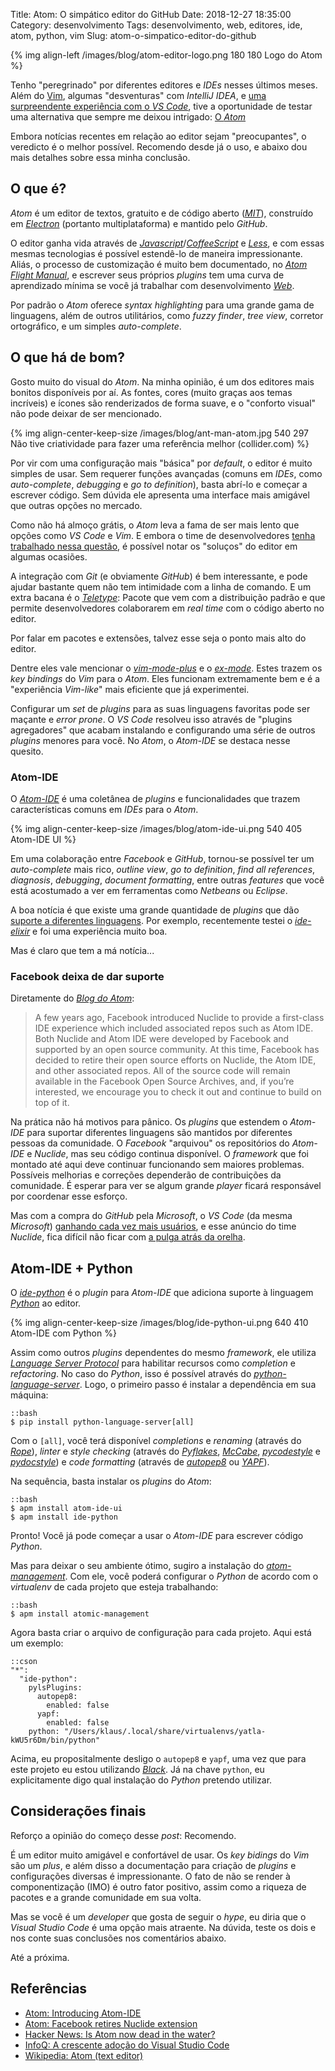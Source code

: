 Title: Atom: O simpático editor do GitHub
Date: 2018-12-27 18:35:00
Category: desenvolvimento
Tags: desenvolvimento, web, editores, ide, atom, python, vim
Slug: atom-o-simpatico-editor-do-github

{% img align-left /images/blog/atom-editor-logo.png 180 180 Logo do Atom %}

Tenho "peregrinado" por diferentes editores e *IDEs* nesses últimos meses. Além
do [Vim]({tag}vim "Leia mais sobre Vim"), algumas "desventuras" com *IntelliJ IDEA*,
e [uma surpreendente experiência com o *VS Code*]({filename}eu-me-rendo-vscode.md "Eu me rendo: VS Code"),
tive a oportunidade de testar uma alternativa que sempre me deixou intrigado:
[O *Atom*](https://atom.io/ "A hackable text editor for the 21st Century")

<!-- PELICAN_END_SUMMARY -->

Embora notícias recentes em relação ao editor sejam "preocupantes", o veredicto
é o melhor possível. Recomendo desde já o uso, e abaixo dou mais detalhes
sobre essa minha conclusão.

## O que é?

*Atom* é um editor de textos, gratuito e de código aberto
([*MIT*](https://en.wikipedia.org/wiki/MIT_License "Leia mais sobre a MIT License")),
construído em [*Electron*](https://github.com/electron/electron "Leia mais sobre Electron")
(portanto multiplataforma) e mantido pelo *GitHub*.

O editor ganha vida através de
[*Javascript*]({tag}javascript "Leia mais sobre Javascript")/[*CoffeeScript*](https://coffeescript.org/ "CoffeeScript is a little language that compiles into JavaScript") e
[*Less*](http://lesscss.org/ "It's CSS, with just a little more."), e com essas
mesmas tecnologias é possível estendê-lo de maneira impressionante. Aliás, o
processo de customização é muito bem documentado, no
[*Atom Flight Manual*](https://flight-manual.atom.io/ "Leia mais na página oficial"),
e escrever seus próprios *plugins* tem uma curva de aprendizado mínima se você
já trabalhar com desenvolvimento [*Web*]({tag}web "Leia mais sobre web").

Por padrão o *Atom* oferece *syntax highlighting* para uma grande gama de linguagens,
além de outros utilitários, como *fuzzy finder*, *tree view*, corretor ortográfico,
e um simples *auto-complete*.

## O que há de bom?

Gosto muito do visual do *Atom*. Na minha opinião, é um dos editores mais bonitos
disponíveis por aí. As fontes, cores (muito graças aos temas incríveis)
e ícones são renderizados de forma suave, e o "conforto visual" não pode deixar de ser
mencionado.

{% img align-center-keep-size /images/blog/ant-man-atom.jpg 540 297 Não tive criatividade para fazer uma referência melhor (collider.com) %}

Por vir com uma configuração mais "básica"
por *default*, o editor é muito simples de usar. Sem requerer funções avançadas
(comuns em *IDEs*, como *auto-complete*, *debugging* e *go to definition*), basta
abrí-lo e começar a escrever código. Sem dúvida ele apresenta uma interface
mais amigável que outras opções no mercado.

Como não há almoço grátis, o *Atom* leva a fama de ser mais lento que
opções como *VS Code* e *Vim*. E embora o time de desenvolvedores
[tenha trabalhado nessa questão](https://blog.atom.io/2017/04/18/improving-startup-time.html "Improving Startup time"),
é possível notar os "soluços" do editor em algumas ocasiões.

A integração com *Git* (e obviamente *GitHub*) é bem interessante, e pode ajudar
bastante quem não tem intimidade com a linha de comando. E um extra bacana é o
[*Teletype*](https://teletype.atom.io/ "Collaborate in real time in Atom"):
Pacote que vem com a distribuição padrão e que permite desenvolvedores colaborarem
em *real time* com o código aberto no editor.

Por falar em pacotes e extensões, talvez esse seja o ponto mais alto do editor.

Dentre eles vale mencionar o [*vim-mode-plus*](https://atom.io/packages/vim-mode-plus "vim-mode improved")
e o [*ex-mode*](https://atom.io/packages/ex-mode "Ex for Atom's vim-mode"). Estes
trazem os *key bindings* do *Vim* para o *Atom*. Eles funcionam extremamente bem
e é a "experiência *Vim-like*" mais eficiente que já experimentei.

Configurar um *set* de *plugins* para as suas linguagens favoritas pode
ser maçante e *error prone*. O *VS Code* resolveu isso através de "plugins agregadores"
que acabam instalando e configurando uma série de outros *plugins* menores para você. No
*Atom*, o *Atom-IDE* se destaca nesse quesito.

### Atom-IDE

O [*Atom-IDE*](https://ide.atom.io/ "Improve language integration") é uma coletânea
de *plugins* e funcionalidades que trazem características comuns em *IDEs* para o
*Atom*.

{% img align-center-keep-size /images/blog/atom-ide-ui.png 540 405 Atom-IDE UI %}

Em uma colaboração entre *Facebook* e *GitHub*, tornou-se possível ter um *auto-complete*
mais rico, *outline view*, *go to definition*, *find all references*, *diagnosis*,
*debugging*, *document formatting*, entre outras *features* que você está acostumado a ver
em ferramentas como *Netbeans* ou *Eclipse*.

A boa notícia é que existe uma grande quantidade de *plugins* que dão [suporte a diferentes linguagens](https://atom.io/packages/search?q=IDE "Veja mais plugins de Atom-IDE"). Por exemplo,
recentemente testei o [*ide-elixir*](https://atom.io/packages/ide-elixir "Plugin para o Elixir")
e foi uma experiência muito boa.

Mas é claro que tem a má notícia...

### Facebook deixa de dar suporte

Diretamente do [*Blog do Atom*](https://blog.atom.io/2018/12/12/facebook-retires-nuclide-extension.html "Facebook retires Nuclide extension"):

  >A few years ago, Facebook introduced Nuclide to provide a first-class IDE experience which included associated repos such as Atom IDE. Both Nuclide and Atom IDE were developed by Facebook and supported by an open source community. At this time, Facebook has decided to retire their open source efforts on Nuclide, the Atom IDE, and other associated repos. All of the source code will remain available in the Facebook Open Source Archives, and, if you’re interested, we encourage you to check it out and continue to build on top of it.

Na prática não há motivos para pânico. Os *plugins* que estendem o *Atom-IDE*
para suportar diferentes linguagens são mantidos por diferentes pessoas da
comunidade. O *Facebook* "arquivou" os repositórios do *Atom-IDE* e *Nuclide*,
mas seu código continua disponível. O *framework* que foi montado
até aqui deve continuar funcionando sem maiores problemas. Possíveis melhorias e correções
dependerão de contribuições da comunidade. É esperar para ver se algum grande *player* ficará
responsável por coordenar esse esforço.

Mas com a compra do *GitHub* pela *Microsoft*,
o *VS Code* (da mesma *Microsoft*) [ganhando cada vez mais usuários](https://www.infoq.com/br/news/2018/12/the-rise-vscode "A crescente adoção do Visual Studio Code"), e esse anúncio do
time *Nuclide*, fica difícil não ficar com [a pulga atrás da orelha](https://news.ycombinator.com/item?id=18507817 "Is Atom now dead in the water?").

## Atom-IDE + Python

O [*ide-python*](https://atom.io/packages/ide-python) é o *plugin* para *Atom-IDE*
que adiciona suporte à linguagem [*Python*]({tag}python "Leia mais sobre Python")
ao editor.

{% img align-center-keep-size /images/blog/ide-python-ui.png 640 410 Atom-IDE com Python %}

Assim como outros *plugins* dependentes do mesmo *framework*, ele utiliza [*Language Server Protocol*](https://github.com/Microsoft/language-server-protocol "Defines a common protocol for language servers")
para habilitar recursos como *completion* e *refactoring*. No caso do *Python*, isso é
possível através do [*python-language-server*](https://github.com/palantir/python-language-server "An implementation of the Language Server Protocol for Python"). Logo, o primeiro passo
é instalar a dependência em sua máquina:

    ::bash
    $ pip install python-language-server[all]

Com o `[all]`, você terá disponível *completions* e *renaming* (através do
[*Rope*](https://github.com/python-rope/rope "Repositório do Rope")),
*linter* e *style checking* (através do [*Pyflakes*](https://github.com/PyCQA/pyflakes "Repositório do Pyflakes"), [*McCabe*](https://github.com/PyCQA/mccabe "Repositório do McCabe"),
[*pycodestyle*](https://github.com/PyCQA/pycodestyle "Repositório do pycodestyle") e
[*pydocstyle*](https://github.com/PyCQA/pydocstyle "Repositório do pydocstyle")) e
*code formatting* (através de [*autopep8*](https://github.com/hhatto/autopep8 "Repositório do autopep8")
ou [*YAPF*](https://github.com/google/yapf "Repositório do YAPF")).

Na sequência, basta instalar os *plugins* do *Atom*:

    ::bash
    $ apm install atom-ide-ui
    $ apm install ide-python

Pronto! Você já pode começar a usar o *Atom-IDE* para escrever código *Python*.    

Mas para deixar o seu ambiente ótimo, sugiro a instalação do [*atom-management*](https://atom.io/packages/atomic-management "Per-project Atom config"). Com ele, você poderá
configurar o *Python* de acordo com o *virtualenv* de cada projeto que esteja trabalhando:

    ::bash
    $ apm install atomic-management

Agora basta criar o arquivo de configuração para cada projeto. Aqui está um exemplo:

    ::cson
    "*":
      "ide-python":
        pylsPlugins:
          autopep8:
            enabled: false
          yapf:
            enabled: false
        python: "/Users/klaus/.local/share/virtualenvs/yatla-kWU5r6Dm/bin/python"

Acima, eu propositalmente desligo o `autopep8` e `yapf`, uma vez que para este
projeto eu estou utilizando [*Black*](https://github.com/rupert/pyls-black "Black plugin for the Python Language Server"). Já na chave `python`, eu explicitamente digo qual instalação
do *Python* pretendo utilizar.

## Considerações finais

Reforço a opinião do começo desse *post*: Recomendo.

É um editor muito amigável e confortável de usar. Os *key bidings* do *Vim* são
um *plus*, e além disso a documentação para criação de *plugins*
e configurações diversas é impressionante. O fato de não se render à componentização (IMO) é
outro fator positivo, assim como a riqueza de pacotes e a grande comunidade em sua volta.

Mas se você é um *developer* que gosta de seguir o *hype*, eu diria que o *Visual
Studio Code* é uma opção mais atraente. Na dúvida, teste os dois e nos conte suas
conclusões nos comentários abaixo.

Até a próxima.


## Referências

- [Atom: Introducing Atom-IDE](https://blog.atom.io/2017/09/12/announcing-atom-ide.html)
- [Atom: Facebook retires Nuclide extension](https://blog.atom.io/2018/12/12/facebook-retires-nuclide-extension.html)
- [Hacker News: Is Atom now dead in the water?](https://news.ycombinator.com/item?id=18507817)
- [InfoQ: A crescente adoção do Visual Studio Code](https://www.infoq.com/br/news/2018/12/the-rise-vscode)
- [Wikipedia: Atom \(text editor\)](https://en.wikipedia.org/wiki/Atom_\(text_editor\))
